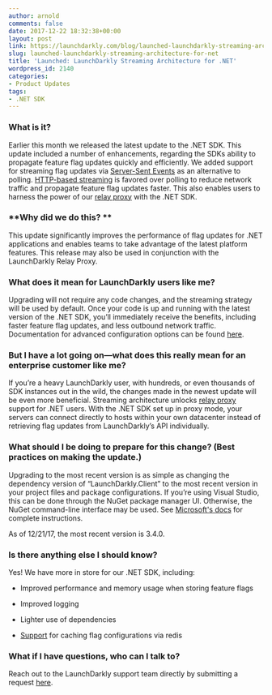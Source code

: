 ```yaml
---
author: arnold
comments: false
date: 2017-12-22 18:32:38+00:00
layout: post
link: https://launchdarkly.com/blog/launched-launchdarkly-streaming-architecture-for-net/
slug: launched-launchdarkly-streaming-architecture-for-net
title: 'Launched: LaunchDarkly Streaming Architecture for .NET'
wordpress_id: 2140
categories:
- Product Updates
tags:
- .NET SDK
---
```


### **What is it?**


Earlier this month we released the latest update to the .NET SDK. This update included a number of enhancements, regarding the SDKs ability to propagate feature flag updates quickly and efficiently. We added support for streaming flag updates via [Server-Sent Events](http://html5doctor.com/server-sent-events/) as an alternative to polling. [HTTP-based streaming](https://launchdarkly.com/how-it-works/?utm_source=launchdarkly_blog&utm_medium=organic) is favored over polling to reduce network traffic and propagate feature flag updates faster. This also enables users to harness the power of our [relay proxy](https://github.com/launchdarkly/ld-relay) with the .NET SDK.


### **Why did we do this? **


This update significantly improves the performance of flag updates for .NET applications and enables teams to take advantage of the latest platform features. This release may also be used in conjunction with the LaunchDarkly Relay Proxy. 


### **What does it mean for LaunchDarkly users like me?**


Upgrading will not require any code changes, and the streaming strategy will be used by default. Once your code is up and running with the latest version of the .NET SDK, you’ll immediately receive the benefits, including faster feature flag updates, and less outbound network traffic. Documentation for advanced configuration options can be found [here](https://docs.launchdarkly.com/v2.0/docs/dotnet-sdk-reference#section-streaming).


### **But I have a lot going on—what does this really mean for an enterprise customer like me?**


If you’re a heavy LaunchDarkly user, with hundreds, or even thousands of SDK instances out in the wild, the changes made in the newest update will be even more beneficial. Streaming architecture unlocks [relay proxy](https://github.com/launchdarkly/ld-relay) support for .NET users. With the .NET SDK set up in proxy mode, your servers can connect directly to hosts within your own datacenter instead of retrieving flag updates from LaunchDarkly’s API individually.


### **What should I be doing to prepare for this change? (Best practices on making the update.)**


Upgrading to the most recent version is as simple as changing the dependency version of “LaunchDarkly.Client” to the most recent version in your project files and package configurations. If you’re using Visual Studio, this can be done through the NuGet package manager UI. Otherwise, the NuGet command-line interface may be used. See [Microsoft's docs](https://docs.microsoft.com/en-us/nuget/consume-packages/reinstalling-and-updating-packages) for complete instructions.

As of 12/21/17, the most recent version is 3.4.0. 


### **Is there anything else I should know?**


Yes! We have more in store for our .NET SDK, including:



 	
  * Improved performance and memory usage when storing feature flags

 	
  * Improved logging

 	
  * Lighter use of dependencies

 	
  * [Support](https://support.launchdarkly.com/hc/en-us/articles/115002374068-Do-you-support-Redis-caching-) for caching flag configurations via redis




### **What if I have questions, who can I talk to?**


Reach out to the LaunchDarkly support team directly by submitting a request [here](https://support.launchdarkly.com/hc/en-us/requests/new).
